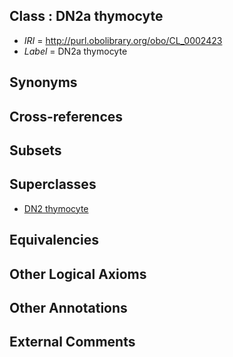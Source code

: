
## Class : DN2a thymocyte

 * *IRI* = http://purl.obolibrary.org/obo/CL_0002423
 * *Label* = DN2a thymocyte

## Synonyms


## Cross-references


## Subsets


## Superclasses

 * [DN2 thymocyte](../../CL/06/CL_0000806.md)

## Equivalencies


## Other Logical Axioms


## Other Annotations


## External Comments

